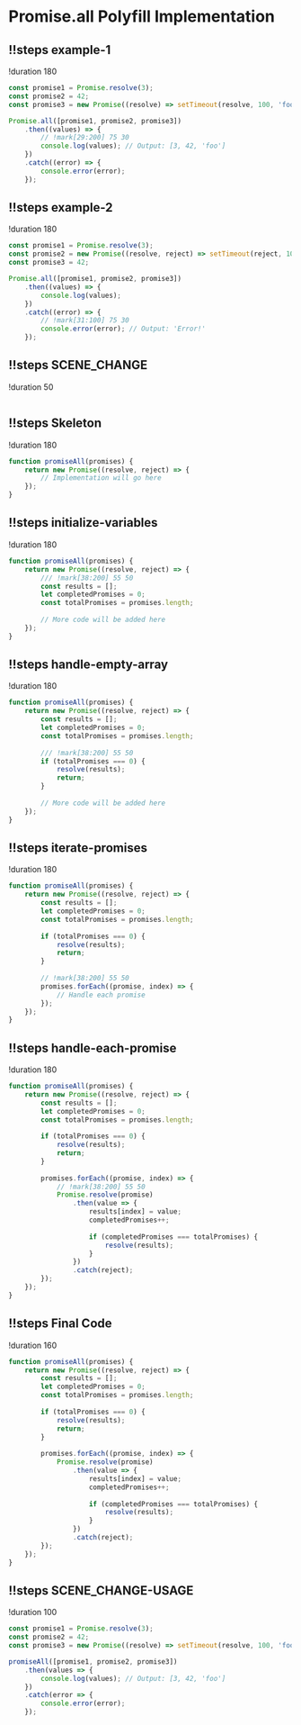 # Promise.all Polyfill Implementation

## !!steps example-1
!duration 180
```javascript ! Example 1: All promises resolve
const promise1 = Promise.resolve(3);
const promise2 = 42;
const promise3 = new Promise((resolve) => setTimeout(resolve, 100, 'foo'));

Promise.all([promise1, promise2, promise3])
    .then((values) => {
        // !mark[29:200] 75 30
        console.log(values); // Output: [3, 42, 'foo']
    })
    .catch((error) => {
        console.error(error);
    });
```

## !!steps example-2
!duration 180
```javascript ! Example 2: One promise rejects
const promise1 = Promise.resolve(3);
const promise2 = new Promise((resolve, reject) => setTimeout(reject, 100, 'Error!'));
const promise3 = 42;

Promise.all([promise1, promise2, promise3])
    .then((values) => {
        console.log(values);
    })
    .catch((error) => {
        // !mark[31:100] 75 30
        console.error(error); // Output: 'Error!'
    });
```

## !!steps SCENE_CHANGE
!duration 50
```javascript !
```

## !!steps Skeleton
!duration 180 
```javascript ! Function Structure
function promiseAll(promises) {
    return new Promise((resolve, reject) => {
        // Implementation will go here
    });
}
```

## !!steps initialize-variables
!duration 180
```javascript ! Initialize variables
function promiseAll(promises) {
    return new Promise((resolve, reject) => {
        /// !mark[38:200] 55 50
        const results = [];
        let completedPromises = 0;
        const totalPromises = promises.length;
        
        // More code will be added here
    });
}
```

## !!steps handle-empty-array
!duration 180
```javascript ! Handle empty array
function promiseAll(promises) {
    return new Promise((resolve, reject) => {
        const results = [];
        let completedPromises = 0;
        const totalPromises = promises.length;
        
        /// !mark[38:200] 55 50
        if (totalPromises === 0) {
            resolve(results);
            return;
        }
        
        // More code will be added here
    });
}
```

## !!steps iterate-promises
!duration 180
```javascript ! Iterate over promises
function promiseAll(promises) {
    return new Promise((resolve, reject) => {
        const results = [];
        let completedPromises = 0;
        const totalPromises = promises.length;
        
        if (totalPromises === 0) {
            resolve(results);
            return;
        }
        
        // !mark[38:200] 55 50
        promises.forEach((promise, index) => {
            // Handle each promise
        });
    });
}
```

## !!steps handle-each-promise
!duration 180
```javascript ! Handle each promise
function promiseAll(promises) {
    return new Promise((resolve, reject) => {
        const results = [];
        let completedPromises = 0;
        const totalPromises = promises.length;
        
        if (totalPromises === 0) {
            resolve(results);
            return;
        }
        
        promises.forEach((promise, index) => {
            // !mark[38:200] 55 50
            Promise.resolve(promise)
                .then(value => {
                    results[index] = value;
                    completedPromises++;
                    
                    if (completedPromises === totalPromises) {
                        resolve(results);
                    }
                })
                .catch(reject);
        });
    });
}
```

## !!steps Final Code
!duration 160
```javascript ! Complete promiseAll implementation
function promiseAll(promises) {
    return new Promise((resolve, reject) => {
        const results = [];
        let completedPromises = 0;
        const totalPromises = promises.length;
        
        if (totalPromises === 0) {
            resolve(results);
            return;
        }
        
        promises.forEach((promise, index) => {
            Promise.resolve(promise)
                .then(value => {
                    results[index] = value;
                    completedPromises++;
                    
                    if (completedPromises === totalPromises) {
                        resolve(results);
                    }
                })
                .catch(reject);
        });
    });
}
```

## !!steps SCENE_CHANGE-USAGE
!duration 100
```javascript ! Usage of promiseAll
const promise1 = Promise.resolve(3);
const promise2 = 42;
const promise3 = new Promise((resolve) => setTimeout(resolve, 100, 'foo'));

promiseAll([promise1, promise2, promise3])
    .then(values => {
        console.log(values); // Output: [3, 42, 'foo']
    })
    .catch(error => {
        console.error(error);
    });
```
